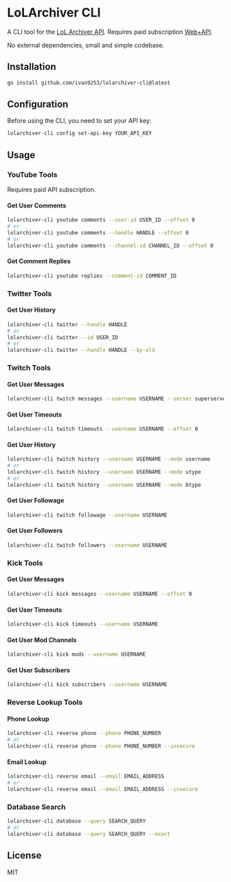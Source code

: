 # LoLArchiver CLI

A CLI tool for the [LoL Archiver API](https://lolarchiver.com/). Requires paid subscription [Web+API](https://lolarchiver.com/subscription).

No external dependencies, small and simple codebase.

## Installation

```bash
go install github.com/ivan9253/lolarchiver-cli@latest
```

## Configuration

Before using the CLI, you need to set your API key:

```bash
lolarchiver-cli config set-api-key YOUR_API_KEY
```

## Usage

### YouTube Tools

Requires paid API subscription.

#### Get User Comments

```bash
lolarchiver-cli youtube comments --user-id USER_ID --offset 0
# or
lolarchiver-cli youtube comments --handle HANDLE --offset 0
# or
lolarchiver-cli youtube comments --channel-id CHANNEL_ID --offset 0
```

#### Get Comment Replies

```bash
lolarchiver-cli youtube replies --comment-id COMMENT_ID
```

### Twitter Tools

#### Get User History

```bash
lolarchiver-cli twitter --handle HANDLE
# or
lolarchiver-cli twitter --id USER_ID
# or
lolarchiver-cli twitter --handle HANDLE --by-old
```

### Twitch Tools

#### Get User Messages

```bash
lolarchiver-cli twitch messages --username USERNAME --server superserver2 --offset 0
```

#### Get User Timeouts

```bash
lolarchiver-cli twitch timeouts --username USERNAME --offset 0
```

#### Get User History

```bash
lolarchiver-cli twitch history --username USERNAME --mode username
# or
lolarchiver-cli twitch history --username USERNAME --mode utype
# or
lolarchiver-cli twitch history --username USERNAME --mode btype
```

#### Get User Followage

```bash
lolarchiver-cli twitch followage --username USERNAME
```

#### Get User Followers

```bash
lolarchiver-cli twitch followers --username USERNAME
```

### Kick Tools

#### Get User Messages

```bash
lolarchiver-cli kick messages --username USERNAME --offset 0
```

#### Get User Timeouts

```bash
lolarchiver-cli kick timeouts --username USERNAME
```

#### Get User Mod Channels

```bash
lolarchiver-cli kick mods --username USERNAME
```

#### Get User Subscribers

```bash
lolarchiver-cli kick subscribers --username USERNAME
```

### Reverse Lookup Tools

#### Phone Lookup

```bash
lolarchiver-cli reverse phone --phone PHONE_NUMBER
# or
lolarchiver-cli reverse phone --phone PHONE_NUMBER --insecure
```

#### Email Lookup

```bash
lolarchiver-cli reverse email --email EMAIL_ADDRESS
# or
lolarchiver-cli reverse email --email EMAIL_ADDRESS --insecure
```

### Database Search

```bash
lolarchiver-cli database --query SEARCH_QUERY
# or
lolarchiver-cli database --query SEARCH_QUERY --exact
```

## License

MIT 